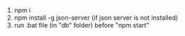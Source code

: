 1) npm i
2) npm install -g json-server (if json server is not installed)
3) run .bat file (in "db" folder) before "npm start"
